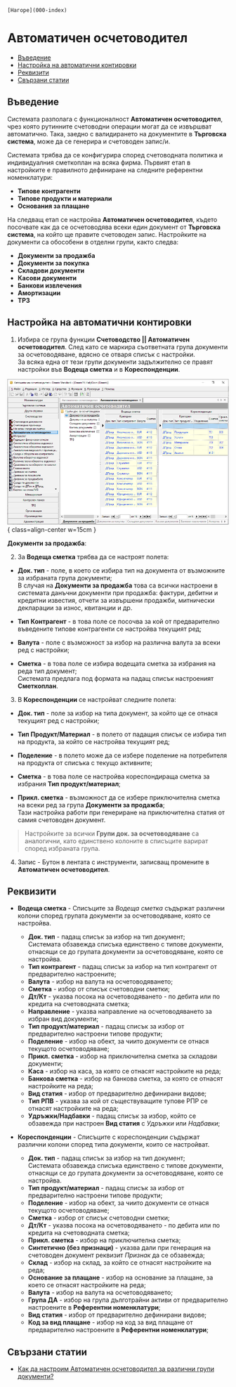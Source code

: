 ```{only} html
[Нагоре](000-index)
```

# **Автоматичен осчетоводител**

- [Въведение](https://docs.unicontsoft.com/guide/erp/001-ref/002-accounting/002-acc-wizard.html#id2)  
- [Настройка на автоматични контировки](https://docs.unicontsoft.com/guide/erp/001-ref/002-accounting/002-acc-wizard.html#id3)  
- [Реквизити](https://docs.unicontsoft.com/guide/erp/001-ref/002-accounting/002-acc-wizard.html#id4)  
- [Свързани статии](https://docs.unicontsoft.com/guide/erp/001-ref/002-accounting/002-acc-wizard.html#id5)  

## **Въведение**

Системата разполага с функционалност **Автоматичен осчетоводител**, чрез която рутинните счетоводни операции могат да се извършват автоматично. Така, заедно с валидирането на документите в **Търговска система**, може да се генерира и счетоводен запис/и.  

Системата трябва да се конфигурира според счетоводната политика и индивидуалния сметкоплан на всяка фирма. Първият етап в настройките е правилното дефиниране на следните референтни номенклатури:    
- **Типове контрагенти**  
- **Типове продукти и материали**   
- **Основания за плащане**  

На следващ етап се настройва **Автоматичен осчетоводител**, където посочвате как да се осчетоводява всеки един документ от **Търговска система**, на който ще правите счетоводен запис. Настройките на документи са обособени в отделни групи, както следва:  
- **Документи за продажба**   
- **Документи за покупка**  
- **Складови документи**  
- **Касови документи**  
- **Банкови извлечения**  
- **Амортизации**  
- **ТРЗ**   

## **Настройка на автоматични контировки**

1) Избира се група функции **Счетоводство || Автоматичен осчетоводител**. След като се маркира съответната група документи за осчетоводяване, вдясно се отваря списък с настройки.  
За всяка една от тези групи документи задължително се правят настройки във **Водеща сметка** и в **Кореспонденции**.  

![](902-acc-wizard1.png){ class=align-center w=15cm }

**Документи за продажба**:

2) За **Водеща сметка** трябва да се настроят полета:   

- **Док. тип** - поле, в което се избира тип на документа от възможните за избраната група документи;  
В случая на **Документи за продажба** това са всички настроени в системата данъчни документи при продажба: фактури, дебитни и кредитни известия, отчети за извършени продажби, митнически декларации за износ, квитанции и др.  

- **Тип Контрагент** - в това поле се посочва за кой от предварително въведените типове контрагенти се настройва текущият ред;  

- **Валута** - поле с възможност за избор на различна валута за всеки ред с настройки;  

- **Сметка** - в това поле се избира водещата сметка за избрания на реда тип документ;  
Системата предлага под формата на падащ списък настроеният **Сметкоплан**.    

3) В **Кореспонденции** се настройват следните полета:  

- **Док. тип** - поле за избор на типа документ, за който ще се отнася текущият ред с настройки;   

- **Тип Продукт/Материал** - в полето от падащия списък се избира тип на продукта, за който се настройва текущият ред;  

- **Поделение** - в полето може да се избере поделение на потребителя на продукта от списъка с текущо активните;   

- **Сметка**   - в това поле се настройва кореспондираща сметка за избрания **Тип продукт/материал**;  

- **Прикл. сметка** - възможност да се избере приключителна сметка на всеки ред за група **Документи за продажба**;  
Тази настройка работи при генериране на приключителна статия от самия счетоводен документ.

> Настройките за всички **Групи док. за осчетоводяване** са аналогични, като единствено колоните в списъците варират според избраната група.  

4) Запис - Бутон в лентата с инструменти, записващ промените в **Автоматичен осчетоводител**.  

## **Реквизити**
   - **Водеща сметка** - Списъците за *Водеща сметка* съдържат различни колони според групата документи за осчетоводяване, която се настройва.  
     - **Док. тип** - падащ списък за избор на тип документ;  
     Системата обзавежда списъка единствено с типове документи, отнасящи се до групата документи за осчетоводяване, която се настройва.   
     - **Тип контрагент** - падащ списък за избор на тип контрагент от предварително настроените;  
     - **Валута** - избор на валута на осчетоводяването;  
     - **Сметка** - избор от списък счетоводни сметки;  
     - **Дт/Кт** - указва посока на осчетоводяването - по дебита или по кредита на счетоводната сметка;  
     - **Направление** - указва направление на осчетоводяването за избран вид документи;  
     - **Тип продукт/материал** - падащ списък за избор от предварително настроени типове продукти;  
     - **Поделение** - избор на обект, за чиито документи се отнася текущото осчетоводяване;  
     - **Прикл. сметка** - избор на приключителна сметка за складови документи;  
     - **Каса** - избор на каса, за която се отнасят настройките на реда;  
     - **Банкова сметка** - избор на банкова сметка, за която се отнасят настройките на реда;  
     - **Вид статия** - избор от предварително дефинирани видове;  
     - **Тип РПВ** - указва за кой от съществуващите тупове РПР се отнасят настройките на реда;  
     - **Удръжки/Надбавки** - падащ списък за избор, който се обзавежда при настроен **Вид статия** с *Удръжки* или *Надбавки*;  

   - **Кореспонденции** - Списъците с кореспонденции съдържат различни колони според типа документи, които се настройват.  
     - **Док. тип** - падащ списък за избор на тип документ;  
     Системата обзавежда списъка единствено с типове документи, отнасящи се до групата документи за осчетоводяване, която се настройва.   
     - **Тип продукт/материал** - падащ списък за избор от предварително настроени типове продукти;  
     - **Поделение** - избор на обект, за чиито документи се отнася текущото осчетоводяване;    
     - **Сметка** - избор от списък счетоводни сметки;  
     - **Дт/Кт** - указва посока на осчетоводяването - по дебита или по кредита на счетоводната сметка;  
     - **Прикл. сметка** - избор на приключителна сметка;  
     - **Синтетично (без признаци)** - указва дали при генерация на счетоводен документ реквизит *Признак* да се обзавежда;  
     - **Склад** - избор на склад, за който се отнасят настройките на реда;  
     - **Основание за плащане** - избор на основание за плащане, за което се отнасят настройките на реда;  
     - **Валута** - избор на валута на осчетоводяването;  
     - **Група ДА** - избор на група дълготрайни активи от предварително настроените в **Референтни номенклатури**;  
     - **Вид статия** - избор от предварително дефинирани видове;  
     - **Код за вид плащане** - избор на код за вид плащане от предварително настроените в **Референтни номенклатури**;  


## **Свързани статии**

- [Как да настроим Автоматичен осчетоводител за различни групи документи?](https://www.unicontsoft.com/cms/node/257)